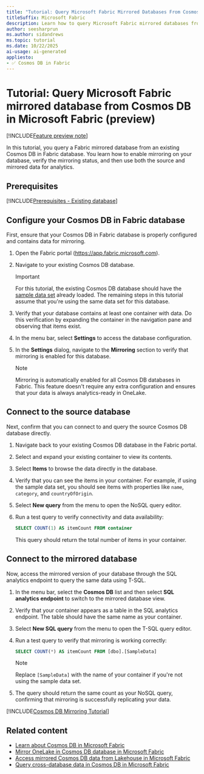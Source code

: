 ```yaml
---
title: "Tutorial: Query Microsoft Fabric Mirrored Databases From Cosmos DB Database (Preview)"
titleSuffix: Microsoft Fabric
description: Learn how to query Microsoft Fabric mirrored databases from Cosmos DB in this tutorial. Follow step-by-step instructions to get started.
author: seesharprun
ms.author: sidandrews
ms.topic: tutorial
ms.date: 10/22/2025
ai-usage: ai-generated
appliesto:
- ✅ Cosmos DB in Fabric
---
```


# Tutorial: Query Microsoft Fabric mirrored database from Cosmos DB in Microsoft Fabric (preview)

[!INCLUDE[Feature preview note](../../includes/feature-preview-note.md)]

In this tutorial, you query a Fabric mirrored database from an existing Cosmos DB in Fabric database. You learn how to enable mirroring on your database, verify the mirroring status, and then use both the source and mirrored data for analytics.

## Prerequisites

[!INCLUDE[Prerequisites - Existing database](includes/prerequisite-existing-database.md)]

## Configure your Cosmos DB in Fabric database

First, ensure that your Cosmos DB in Fabric database is properly configured and contains data for mirroring.

1. Open the Fabric portal (<https://app.fabric.microsoft.com>).

1. Navigate to your existing Cosmos DB database.

    > [!IMPORTANT]
    > For this tutorial, the existing Cosmos DB database should have the [sample data set](sample-data.md) already loaded. The remaining steps in this tutorial assume that you're using the same data set for this database.

1. Verify that your database contains at least one container with data. Do this verification by expanding the container in the navigation pane and observing that items exist.

1. In the menu bar, select **Settings** to access the database configuration.

1. In the **Settings** dialog, navigate to the **Mirroring** section to verify that mirroring is enabled for this database.

    > [!NOTE]
    > Mirroring is automatically enabled for all Cosmos DB databases in Fabric. This feature doesn't require any extra configuration and ensures that your data is always analytics-ready in OneLake.

## Connect to the source database

Next, confirm that you can connect to and query the source Cosmos DB database directly.

1. Navigate back to your existing Cosmos DB database in the Fabric portal.

1. Select and expand your existing container to view its contents.

1. Select **Items** to browse the data directly in the database.

1. Verify that you can see the items in your container. For example, if using the sample data set, you should see items with properties like `name`, `category`, and `countryOfOrigin`.

1. Select **New query** from the menu to open the NoSQL query editor.

1. Run a test query to verify connectivity and data availability:

    ```sql
    SELECT COUNT(1) AS itemCount FROM container
    ```

    This query should return the total number of items in your container.

## Connect to the mirrored database

Now, access the mirrored version of your database through the SQL analytics endpoint to query the same data using T-SQL.

1. In the menu bar, select the **Cosmos DB** list and then select **SQL analytics endpoint** to switch to the mirrored database view.

1. Verify that your container appears as a table in the SQL analytics endpoint. The table should have the same name as your container.

1. Select **New SQL query** from the menu to open the T-SQL query editor.

1. Run a test query to verify that mirroring is working correctly:

    ```sql
    SELECT COUNT(*) AS itemCount FROM [dbo].[SampleData]
    ```

    > [!NOTE]
    > Replace `[SampleData]` with the name of your container if you're not using the sample data set.

1. The query should return the same count as your NoSQL query, confirming that mirroring is successfully replicating your data.

[!INCLUDE[Cosmos DB Mirroring Tutorial](../../mirroring/cosmos-db/includes/mirroring-tutorial.md)]

## Related content

- [Learn about Cosmos DB in Microsoft Fabric](overview.md)
- [Mirror OneLake in Cosmos DB database in Microsoft Fabric](mirror-onelake.md)
- [Access mirrored Cosmos DB data from Lakehouse in Microsoft Fabric](how-to-access-data-lakehouse.md)
- [Query cross-database data in Cosmos DB in Microsoft Fabric](how-to-query-cross-database.md)
